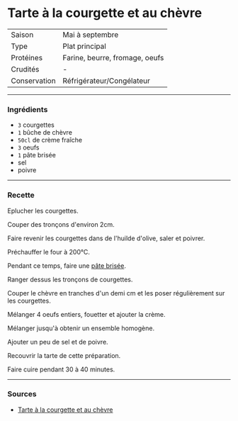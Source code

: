 # Tarte à la courgette et au chèvre

| | |
|:---|:---|
| Saison | Mai à septembre |
| Type | Plat principal |
| Protéines | Farine, beurre, fromage, oeufs |
| Crudités | - |
| Conservation | Réfrigérateur/Congélateur |

---

### Ingrédients

* `3` courgettes
* `1` bûche de chèvre
* `50cl` de crème fraîche
* `3` oeufs
* `1` pâte brisée
* sel
* poivre

---

### Recette

Eplucher les courgettes.

Couper des tronçons d'environ 2cm.

Faire revenir les courgettes dans de l'huilde d'olive, saler et poivrer.

Préchauffer le four à 200°C.

Pendant ce temps, faire une [pâte brisée](../recettes/pate_brisee.md).

Ranger dessus les tronçons de courgettes.

Couper le chèvre en tranches d'un demi cm et les poser régulièrement sur les courgettes.

Mélanger 4 oeufs entiers, fouetter et ajouter la crème.

Mélanger jusqu'à obtenir un ensemble homogène.

Ajouter un peu de sel et de poivre.

Recouvrir la tarte de cette préparation.

Faire cuire pendant 30 à 40 minutes.

---

### Sources

* [Tarte à la courgette et au chèvre](https://cuisine.journaldesfemmes.fr/recette/314026-tarte-a-la-courgette-et-au-chevre)
